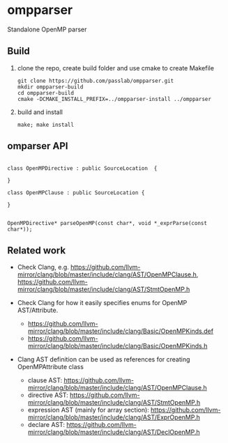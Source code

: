 # ompparser
Standalone OpenMP parser

## Build
1. clone the repo, create build folder and use cmake to create Makefile

       git clone https://github.com/passlab/ompparser.git
       mkdir ompparser-build
       cd ompparser-build
       cmake -DCMAKE_INSTALL_PREFIX=../ompparser-install ../ompparser 

2. build and install
     
       make; make install

## omparser API

```

class OpenMPDirective : public SourceLocation  {

}

class OpenMPClause : public SourceLocation {

}


OpenMPDirective* parseOpenMP(const char*, void *_exprParse(const char*));
```

## Related work
* Check Clang, e.g. https://github.com/llvm-mirror/clang/blob/master/include/clang/AST/OpenMPClause.h, https://github.com/llvm-mirror/clang/blob/master/include/clang/AST/StmtOpenMP.h
* Check Clang for how it easily specifies enums for OpenMP AST/Attribute. 
   * https://github.com/llvm-mirror/clang/blob/master/include/clang/Basic/OpenMPKinds.def
   * https://github.com/llvm-mirror/clang/blob/master/include/clang/Basic/OpenMPKinds.h
   
* Clang AST definition can be used as references for creating OpenMPAttribute class
   * clause AST: https://github.com/llvm-mirror/clang/blob/master/include/clang/AST/OpenMPClause.h
   * directive AST: https://github.com/llvm-mirror/clang/blob/master/include/clang/AST/StmtOpenMP.h
   * expression AST (mainly for array section): https://github.com/llvm-mirror/clang/blob/master/include/clang/AST/ExprOpenMP.h
   * declare AST: https://github.com/llvm-mirror/clang/blob/master/include/clang/AST/DeclOpenMP.h



